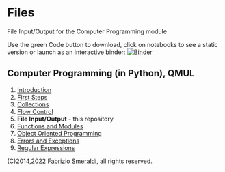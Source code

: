 # Files

File Input/Output for the Computer Programming module

Use the green Code button to download, click on notebooks to see a static
version or launch as an interactive binder: [![Binder](https://mybinder.org/badge_logo.svg)](https://mybinder.org/v2/gh/fsmeraldi/cp-files/HEAD)


## Computer Programming (in Python), QMUL 

1. [Introduction](https://github.com/fsmeraldi/cp-introduction)
2. [First Steps](https://github.com/fsmeraldi/cp-firststeps)
3. [Collections](https://github.com/fsmeraldi/cp-collections)
4. [Flow Control](https://github.com/fsmeraldi/cp-flowcontrol)
5. **File Input/Output** - this repository
6. [Functions and Modules](https://github.com/fsmeraldi/cp-functions)
7. [Object Oriented Programming](https://github.com/fsmeraldi/cp-objects)
8. [Errors and Exceptions](https://github.com/fsmeraldi/cp-exceptions)
9. [Regular Expressions](https://github.com/fsmeraldi/cp-regexp)

(C)2014,2022 [Fabrizio Smeraldi](https://www.eecs.qmul.ac.uk/~fabri/), all rights reserved.
